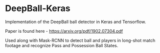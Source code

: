 # DeepBall-Keras
Implementation of the DeepBall ball detector in Keras and Tensorflow.

Paper is found here - https://arxiv.org/pdf/1902.07304.pdf

Used along with Mask-RCNN to detect ball and players in long-shot match footage and recognize Pass and Possession Ball States.

